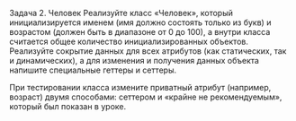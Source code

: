 Задача 2. Человек
Реализуйте класс «Человек», который инициализируется именем (имя должно состоять только из букв) и возрастом (должен быть в диапазоне от 0 до 100), а внутри класса считается общее количество инициализированных объектов. Реализуйте сокрытие данных для всех атрибутов (как статических, так и динамических), а для изменения и получения данных объекта напишите специальные геттеры и сеттеры. 

При тестировании класса измените приватный атрибут (например, возраст) двумя способами: сеттером и «крайне не рекомендуемым», который был показан в уроке.